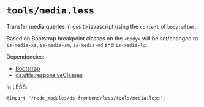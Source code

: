 # `tools/media.less`

Transfer media queries in css to javascript using the `content` of `body:after`.

Based on Bootstrap breakpoint classes on the `<body>` will be set/changed to
`is-media-xs`, `is-media-sm`, `is-media-md` and `is-media-lg`.

Dependencies:

- [Bootstrap](http://getbootstrap.com/)
- [ds.utils.responsiveClasses](../../scripts/utils/responsive-classes.md)

In LESS:

```less
@import "/node_modules/ds-frontend/less/tools/media.less";
```
